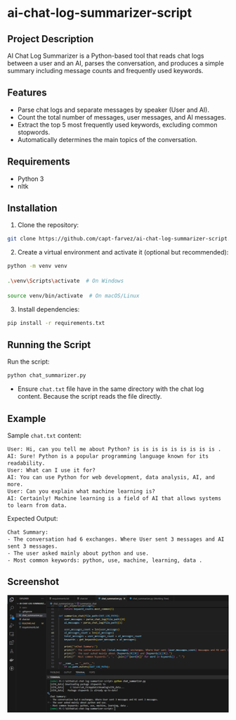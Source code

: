 # ai-chat-log-summarizer-script

## Project Description
AI Chat Log Summarizer is a Python-based tool that reads chat logs between a user and an AI, parses the conversation, and produces a simple summary including message counts and frequently used keywords.

## Features
- Parse chat logs and separate messages by speaker (User and AI).
- Count the total number of messages, user messages, and AI messages.
- Extract the top 5 most frequently used keywords, excluding common stopwords.
- Automatically determines the main topics of the conversation.

## Requirements
- Python 3
- nltk

## Installation 
1. Clone the repository:
```bash
git clone https://github.com/capt-farvez/ai-chat-log-summarizer-script.git
```
2. Create a virtual environment and activate it (optional but recommended):
```bash
python -m venv venv

.\venv\Scripts\activate  # On Windows

source venv/bin/activate  # On macOS/Linux
```
3. Install dependencies:
```bash
pip install -r requirements.txt
```

## Running the Script
Run the script:
```bash
python chat_summarizer.py
```
- Ensure `chat.txt` file have in the same directory with the chat log content. Because the script reads the file directly.

## Example
Sample `chat.txt` content:
```
User: Hi, can you tell me about Python? is is is is is is is is is .
AI: Sure! Python is a popular programming language known for its readability.
User: What can I use it for?
AI: You can use Python for web development, data analysis, AI, and more.
User: Can you explain what machine learning is?
AI: Certainly! Machine learning is a field of AI that allows systems to learn from data.
```

Expected Output:
```
Chat Summary:
- The conversation had 6 exchanges. Where User sent 3 messages and AI sent 3 messages.
- The user asked mainly about python and use.
- Most common keywords: python, use, machine, learning, data .
```

## Screenshot
![alt text](image.png)
